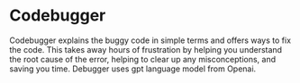 # Codebugger

Codebugger explains the buggy code in simple terms and offers ways to fix the code.
This takes away hours of frustration by helping you understand the root cause of the error, helping to clear up any misconceptions, and saving you time. Debugger uses gpt language model from Openai. 

